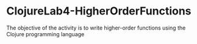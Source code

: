 # ClojureLab4-HigherOrderFunctions
The objective of the activity is to write higher-order functions using the Clojure programming language
